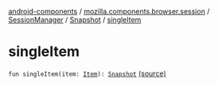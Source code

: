 [android-components](../../../index.md) / [mozilla.components.browser.session](../../index.md) / [SessionManager](../index.md) / [Snapshot](index.md) / [singleItem](./single-item.md)

# singleItem

`fun singleItem(item: `[`Item`](-item/index.md)`): `[`Snapshot`](index.md) [(source)](https://github.com/mozilla-mobile/android-components/blob/master/components/browser/session/src/main/java/mozilla/components/browser/session/SessionManager.kt#L214)